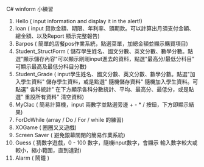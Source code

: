 C# winform 小練習
1. Hello ( input information and display it in the alert!)
2. loan ( input 貸款金額、期限、年利率、頭期款。可以計算出月須支付金額、總金額、以及Report 顯示完整報告)
3. Barpos ( 簡單的店餐pos作業系統，點選菜單，加總金額並顯示購買項目)
4. Student_StructForm ( 儲存學生姓名、國文分數、英文分數、數學分數。點選"顯示儲存內容"可以顯示剛剛input進去的資料，點選"最高分/最低分科目" 可顯示最高及最低分科目分數)
5. Student_Grade ( input學生姓名、國文分數、英文分數、數學分數。點選"加入學生資料" 儲存學生資料，或是點選" 隨機儲存資料" 隨機加入學生資料。可點選" 各科統計" 在下方顯示各科分數統計、平均、最高分、最低分，或是點選" 重設所有資料" 清空資料)
6. MyClac ( 簡易計算機，input 兩數字並點選旁邊 + - * / 按鈕，下方即顯示結果)
7. ForDoWhile (array / Do / For / while 的練習) 
8. XOGame ( 圈圈叉叉遊戲)
9. Screen Saver ( 避免銀幕關閉的簡易作業系統)
10. Guess ( 猜數字遊戲，0 - 100 數字，隨機input數字，會顯示 輸入數字較大或較小，縮小範圍，直到達對)
11. Alarm ( 鬧鐘 )
